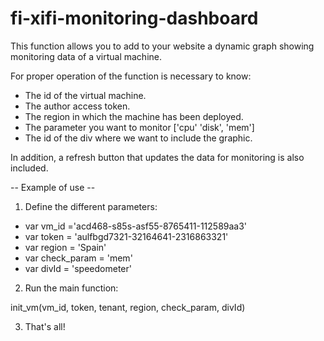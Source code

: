 fi-xifi-monitoring-dashboard
============================

This function allows you to add to your website a dynamic graph showing monitoring data of a virtual machine.

For proper operation of the function is necessary to know:
- The id of the virtual machine.
- The author access token.
- The region in which the machine has been deployed.
- The parameter you want to monitor ['cpu' 'disk', 'mem']
- The id of the div where we want to include the graphic.

In addition, a refresh button that updates the data for monitoring is also included.

-- Example of use --

1. Define the different parameters:

- var vm_id ='acd468-s85s-asf55-8765411-112589aa3'
- var token = 'aulfbgd7321-32164641-2316863321'
- var region = 'Spain'
- var check_param = 'mem'
- var divId = 'speedometer'

2. Run the main function:

init_vm(vm_id, token, tenant, region, check_param, divId)

3. That's all!